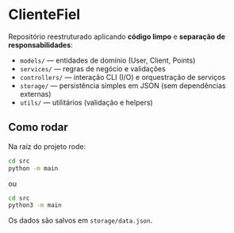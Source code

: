 # ClienteFiel

Repositório reestruturado aplicando **código limpo** e **separação de responsabilidades**:
- `models/` — entidades de domínio (User, Client, Points)
- `services/` — regras de negócio e validações
- `controllers/` — interação CLI (I/O) e orquestração de serviços
- `storage/` — persistência simples em JSON (sem dependências externas)
- `utils/` — utilitários (validação e helpers)

## Como rodar

Na raíz do projeto rode:

```bash
cd src
python -m main
```

ou 

```bash
cd src
python3 -m main
```

Os dados são salvos em `storage/data.json`.
